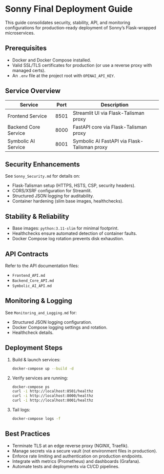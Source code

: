# Sonny Final Deployment Guide

This guide consolidates security, stability, API, and monitoring configurations for production-ready deployment of Sonny’s Flask-wrapped microservices.

## Prerequisites

- Docker and Docker Compose installed.
- Valid SSL/TLS certificates for production (or use a reverse proxy with managed certs).
- An `.env` file at the project root with `OPENAI_API_KEY`.

## Service Overview

| Service               | Port | Description                                   |
|-----------------------|------|-----------------------------------------------|
| Frontend Service      | 8501 | Streamlit UI via Flask-Talisman proxy         |
| Backend Core Service  | 8000 | FastAPI core via Flask-Talisman proxy         |
| Symbolic AI Service   | 8001 | Symbolic AI FastAPI via Flask-Talisman proxy  |

## Security Enhancements
See `Sonny_Security.md` for details on:
- Flask-Talisman setup (HTTPS, HSTS, CSP, security headers).
- CORS/XSRF configuration for Streamlit.
- Structured JSON logging for auditability.
- Container hardening (slim base images, healthchecks).

## Stability & Reliability
- Base images: `python:3.11-slim` for minimal footprint.
- Healthchecks ensure automated detection of container faults.
- Docker Compose log rotation prevents disk exhaustion.

## API Contracts
Refer to the API documentation files:
- `Frontend_API.md`
- `Backend_Core_API.md`
- `Symbolic_AI_API.md`

## Monitoring & Logging
See `Monitoring_and_Logging.md` for:
- Structured JSON logging configuration.
- Docker Compose logging settings and rotation.
- Healthcheck details.

## Deployment Steps

1. Build & launch services:
   ```bash
   docker-compose up --build -d
   ```
2. Verify services are running:
   ```bash
   docker-compose ps
   curl -i http://localhost:8501/healthz
   curl -i http://localhost:8000/healthz
   curl -i http://localhost:8001/healthz
   ```
3. Tail logs:
   ```bash
   docker-compose logs -f
   ```

## Best Practices
- Terminate TLS at an edge reverse proxy (NGINX, Traefik).
- Manage secrets via a secure vault (not environment files in production).
- Enforce rate limiting and authentication on production endpoints.
- Integrate with metrics (Prometheus) and dashboards (Grafana).
- Automate tests and deployments via CI/CD pipelines.
